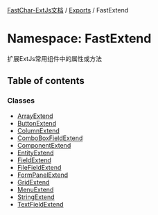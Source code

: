 [FastChar-ExtJs文档](../README.md) / [Exports](../modules.md) / FastExtend

# Namespace: FastExtend

扩展ExtJs常用组件中的属性或方法

## Table of contents

### Classes

- [ArrayExtend](../classes/FastExtend.ArrayExtend.md)
- [ButtonExtend](../classes/FastExtend.ButtonExtend.md)
- [ColumnExtend](../classes/FastExtend.ColumnExtend.md)
- [ComboBoxFieldExtend](../classes/FastExtend.ComboBoxFieldExtend.md)
- [ComponentExtend](../classes/FastExtend.ComponentExtend.md)
- [EntityExtend](../classes/FastExtend.EntityExtend.md)
- [FieldExtend](../classes/FastExtend.FieldExtend.md)
- [FileFieldExtend](../classes/FastExtend.FileFieldExtend.md)
- [FormPanelExtend](../classes/FastExtend.FormPanelExtend.md)
- [GridExtend](../classes/FastExtend.GridExtend.md)
- [MenuExtend](../classes/FastExtend.MenuExtend.md)
- [StringExtend](../classes/FastExtend.StringExtend.md)
- [TextFieldExtend](../classes/FastExtend.TextFieldExtend.md)
